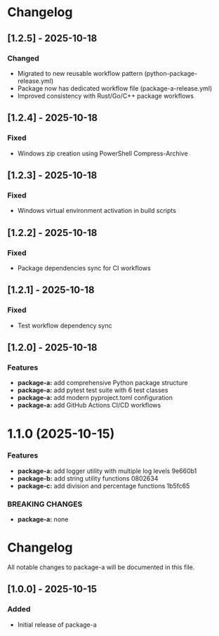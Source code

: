 # Changelog

## [1.2.5] - 2025-10-18
### Changed
- Migrated to new reusable workflow pattern (python-package-release.yml)
- Package now has dedicated workflow file (package-a-release.yml)
- Improved consistency with Rust/Go/C++ package workflows

## [1.2.4] - 2025-10-18
### Fixed
- Windows zip creation using PowerShell Compress-Archive

## [1.2.3] - 2025-10-18
### Fixed
- Windows virtual environment activation in build scripts

## [1.2.2] - 2025-10-18
### Fixed
- Package dependencies sync for CI workflows

## [1.2.1] - 2025-10-18
### Fixed
- Test workflow dependency sync

## [1.2.0] - 2025-10-18

### Features

- **package-a:** add comprehensive Python package structure
- **package-a:** add pytest test suite with 6 test classes
- **package-a:** add modern pyproject.toml configuration
- **package-a:** add GitHub Actions CI/CD workflows

# 1.1.0 (2025-10-15)

### Features

- **package-a:** add logger utility with multiple log levels 9e660b1
- **package-b:** add string utility functions 0802634
- **package-c:** add division and percentage functions 1b5fc65

### BREAKING CHANGES

- **package-a:** none

# Changelog

All notable changes to package-a will be documented in this file.

## [1.0.0] - 2025-10-15

### Added

- Initial release of package-a
